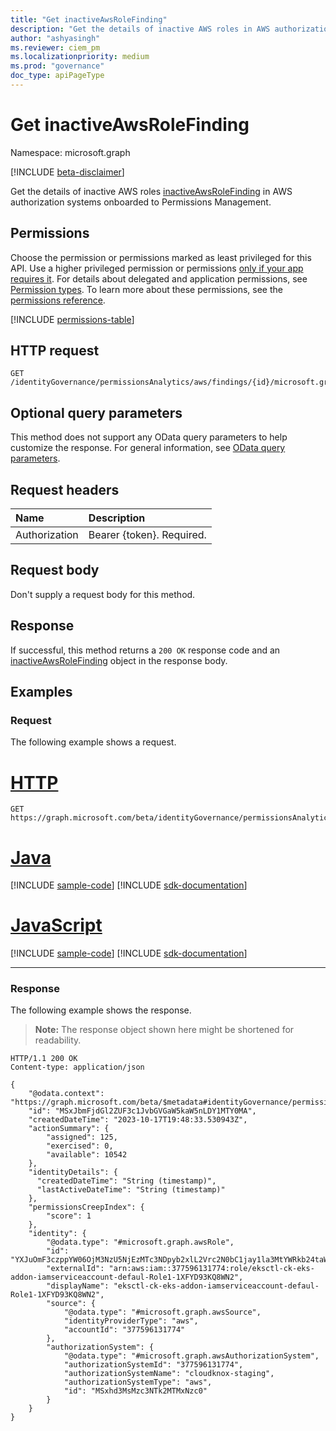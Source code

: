 ```yaml
---
title: "Get inactiveAwsRoleFinding"
description: "Get the details of inactive AWS roles in AWS authorization systems onboarded to Permissions Management."
author: "ashyasingh"
ms.reviewer: ciem_pm
ms.localizationpriority: medium
ms.prod: "governance"
doc_type: apiPageType
---
```


# Get inactiveAwsRoleFinding
Namespace: microsoft.graph

[!INCLUDE [beta-disclaimer](../../includes/beta-disclaimer.md)]

Get the details of inactive AWS roles [inactiveAwsRoleFinding](../resources/inactiveawsrolefinding.md) in AWS authorization systems onboarded to Permissions Management.

## Permissions
Choose the permission or permissions marked as least privileged for this API. Use a higher privileged permission or permissions [only if your app requires it](/graph/permissions-overview#best-practices-for-using-microsoft-graph-permissions). For details about delegated and application permissions, see [Permission types](/graph/permissions-overview#permission-types). To learn more about these permissions, see the [permissions reference](/graph/permissions-reference).

<!-- { "blockType": "permissions", "name": "inactiveawsrolefinding_get" } -->
[!INCLUDE [permissions-table](../includes/permissions/inactiveawsrolefinding-get-permissions.md)]

## HTTP request

<!-- {
  "blockType": "ignored"
}
-->
```http
GET /identityGovernance/permissionsAnalytics/aws/findings/{id}/microsoft.graph.inactiveAwsRoleFinding
```

## Optional query parameters
This method does not support any OData query parameters to help customize the response. For general information, see [OData query parameters](/graph/query-parameters).


## Request headers
|Name|Description|
|:---|:---|
|Authorization|Bearer {token}. Required.|

## Request body
Don't supply a request body for this method.

## Response

If successful, this method returns a `200 OK` response code and an [inactiveAwsRoleFinding](../resources/inactiveawsrolefinding.md) object in the response body.

## Examples

### Request
The following example shows a request.
# [HTTP](#tab/http)
<!-- {
  "blockType": "request",
  "name": "get_inactiveawsrolefinding"
}
-->
``` http
GET https://graph.microsoft.com/beta/identityGovernance/permissionsAnalytics/aws/findings/MSxJbmFjdGl2ZUF3c1JvbGVGaW5kaW5nLDY1MTY0MA/microsoft.graph.inactiveAwsRoleFinding
```

# [Java](#tab/java)
[!INCLUDE [sample-code](../includes/snippets/java/get-inactiveawsrolefinding-java-snippets.md)]
[!INCLUDE [sdk-documentation](../includes/snippets/snippets-sdk-documentation-link.md)]

# [JavaScript](#tab/javascript)
[!INCLUDE [sample-code](../includes/snippets/javascript/get-inactiveawsrolefinding-javascript-snippets.md)]
[!INCLUDE [sdk-documentation](../includes/snippets/snippets-sdk-documentation-link.md)]

---

### Response
The following example shows the response.
>**Note:** The response object shown here might be shortened for readability.
<!-- {
  "blockType": "response",
  "truncated": true,
  "@odata.type": "microsoft.graph.inactiveAwsRoleFinding"
}
-->
``` http
HTTP/1.1 200 OK
Content-type: application/json

{
    "@odata.context": "https://graph.microsoft.com/beta/$metadata#identityGovernance/permissionsAnalytics/aws/findings/microsoft.graph.inactiveAwsRoleFinding/$entity",
    "id": "MSxJbmFjdGl2ZUF3c1JvbGVGaW5kaW5nLDY1MTY0MA",
    "createdDateTime": "2023-10-17T19:48:33.530943Z",
    "actionSummary": {
        "assigned": 125,
        "exercised": 0,
        "available": 10542
    },
    "identityDetails": {
      "createdDateTime": "String (timestamp)",
      "lastActiveDateTime": "String (timestamp)"
    },
    "permissionsCreepIndex": {
        "score": 1
    },
    "identity": {
        "@odata.type": "#microsoft.graph.awsRole",
        "id": "YXJuOmF3czppYW06OjM3NzU5NjEzMTc3NDpyb2xlL2Vrc2N0bC1jay1la3MtYWRkb24taWFtc2VydmljZWFjY291bnQtZGVmYXVsLVJvbGUxLTFYRllEOTNLUThXTjI",
        "externalId": "arn:aws:iam::377596131774:role/eksctl-ck-eks-addon-iamserviceaccount-defaul-Role1-1XFYD93KQ8WN2",
        "displayName": "eksctl-ck-eks-addon-iamserviceaccount-defaul-Role1-1XFYD93KQ8WN2",
        "source": {
            "@odata.type": "#microsoft.graph.awsSource",
            "identityProviderType": "aws",
            "accountId": "377596131774"
        },
        "authorizationSystem": {
            "@odata.type": "#microsoft.graph.awsAuthorizationSystem",
            "authorizationSystemId": "377596131774",
            "authorizationSystemName": "cloudknox-staging",
            "authorizationSystemType": "aws",
            "id": "MSxhd3MsMzc3NTk2MTMxNzc0"
        }
    }
}
```
